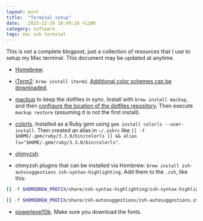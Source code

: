 ```yaml
---
layout: post
title:  "Terminal setup"
date:   2023-12-26 10:49:29 +1200
category: software
tags: mac zsh terminal
---
```


This is not a complete blogpost, just a collection of resources that I use
to setup my Mac terminal. This document may be updated at anytime.

* [Homebrew](https://brew.sh).

* [iTerm2](https://iterm2.com): `brew install iterm2`. [Additional color schemes can be downloaded](https://iterm2colorschemes.com).

* [mackup](https://github.com/lra/mackup) to keep the dotfiles in sync. Install with `brew install mackup`, and then [configure the location of the dotfiles repository](https://github.com/lra/mackup/blob/master/doc/README.md). Then execute `mackup restore` (assuming it is not the first install).

* [colorls](https://github.com/athityakumar/colorls). Installed as a Ruby gem using `gem install colorls --user-install`. Then created an alias in `~/.zshrc` like `[[ -f $HOME/.gem/ruby/3.3.0/bin/colorls ]] && alias ls="$HOME/.gem/ruby/3.3.0/bin/colorls"`.

* [ohmyzsh](https://ohmyz.sh).

* ohmyzsh plugins that can be installed via Hombrew: `brew install zsh-autosuggestions zsh-syntax-highlighting`. Add them to the `.zsh`, like this:

```zsh
[[ -f $HOMEBREW_PREFIX/share/zsh-syntax-highlighting/zsh-syntax-highlighting.zsh ]] && source $HOMEBREW_PREFIX/share/zsh-syntax-highlighting/zsh-syntax-highlighting.zsh

[[ -f $HOMEBREW_PREFIX/share/zsh-autosuggestions/zsh-autosuggestions.zsh ]] && source $HOMEBREW_PREFIX/share/zsh-autosuggestions/zsh-autosuggestions.zsh
```

* [powerlevel10k](https://github.com/romkatv/powerlevel10k). Make sure you download the fonts.
